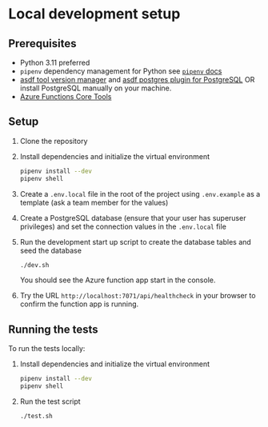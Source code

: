 # Local development setup

## Prerequisites

- Python 3.11 preferred
- `pipenv` dependency management for Python see [`pipenv` docs](https://pypi.org/project/pipenv/)
- [asdf tool version manager](https://asdf-vm.com/guide/getting-started.html) and [asdf postgres plugin for PostgreSQL](https://github.com/smashedtoatoms/asdf-postgres) OR install PostgreSQL manually on your machine.
- [Azure Functions Core Tools](https://learn.microsoft.com/en-us/azure/azure-functions/functions-run-local?tabs=macos%2Cisolated-process%2Cnode-v4%2Cpython-v2%2Chttp-trigger%2Ccontainer-apps&pivots=programming-language-python)

## Setup

1. Clone the repository
2. Install dependencies and initialize the virtual environment

    ```bash
    pipenv install --dev
    pipenv shell
    ```

3. Create a `.env.local` file in the root of the project using `.env.example` as a template (ask a team member for the values)
4. Create a PostgreSQL database (ensure that your user has superuser privileges) and set the connection values in the `.env.local` file
5. Run the development start up script to create the database tables and seed the database

    ```bash
    ./dev.sh
    ```

   You should see the Azure function app start in the console.

6. Try the URL `http://localhost:7071/api/healthcheck` in your browser to confirm the function app is running.

## Running the tests

To run the tests locally:

1. Install dependencies and initialize the virtual environment

    ```bash
    pipenv install --dev
    pipenv shell
    ```

2. Run the test script

   ```bash
   ./test.sh
   ```
